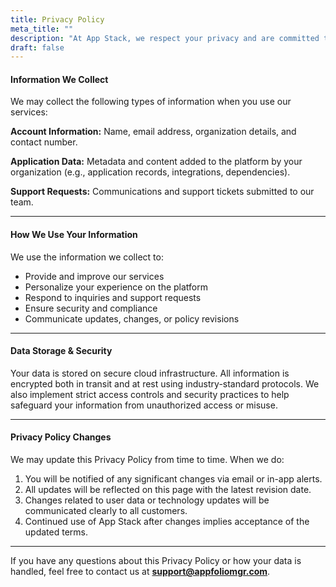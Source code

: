 ```yaml
---
title: Privacy Policy
meta_title: ""
description: "At App Stack, we respect your privacy and are committed to protecting the personal information you share with us. This Privacy Policy explains what data we collect, why we collect it, how we use it, and the choices you have regarding your information."
draft: false
---
```


#### Information We Collect

We may collect the following types of information when you use our services:

**Account Information:** Name, email address, organization details, and contact number.

**Application Data:** Metadata and content added to the platform by your organization (e.g., application records, integrations, dependencies).

**Support Requests:** Communications and support tickets submitted to our team.

---

#### How We Use Your Information

We use the information we collect to:

- Provide and improve our services
- Personalize your experience on the platform
- Respond to inquiries and support requests
- Ensure security and compliance
- Communicate updates, changes, or policy revisions

---

#### Data Storage & Security

Your data is stored on secure cloud infrastructure. All information is encrypted both in transit and at rest using industry-standard protocols. We also implement strict access controls and security practices to help safeguard your information from unauthorized access or misuse.

---

#### Privacy Policy Changes

We may update this Privacy Policy from time to time. When we do:

1. You will be notified of any significant changes via email or in-app alerts.
2. All updates will be reflected on this page with the latest revision date.
3. Changes related to user data or technology updates will be communicated clearly to all customers.
4. Continued use of App Stack after changes implies acceptance of the updated terms.

---

If you have any questions about this Privacy Policy or how your data is handled, feel free to contact us at **support@appfoliomgr.com**.

